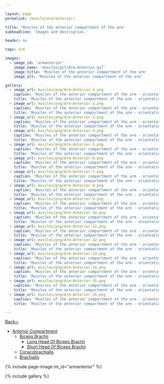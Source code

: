 ```yaml
---

layout: page
permalink: /muscle/arm/anterior/

title: 'Muscles of the anterior compartment of the arm'
subheadline: 'Images and description.'

header: no

tags: arm

images:
  - image_id: 'armanterior'
    image_name: 'muscles/gif/Arm-Anterior.gif'
    image_title: 'Muscles of the anterior compartment of the arm'
    image_alt: 'Muscles of the anterior compartment of the arm' 

gallery:
  - image_url: muscles/png/Arm-Anterior-1.png
    caption: 'Muscles of the anterior compartment of the arm - orientation 1'
    title: 'Muscles of the anterior compartment of the arm - orientation 1'
  - image_url: muscles/png/Arm-Anterior-2.png
    caption: 'Muscles of the anterior compartment of the arm - orientation 2'
    title: 'Muscles of the anterior compartment of the arm - orientation 2'
  - image_url: muscles/png/Arm-Anterior-3.png
    caption: 'Muscles of the anterior compartment of the arm - orientation 3'
    title: 'Muscles of the anterior compartment of the arm - orientation 3'
  - image_url: muscles/png/Arm-Anterior-4.png
    caption: 'Muscles of the anterior compartment of the arm - orientation 4'
    title: 'Muscles of the anterior compartment of the arm - orientation 4'
  - image_url: muscles/png/Arm-Anterior-5.png
    caption: 'Muscles of the anterior compartment of the arm - orientation 5'
    title: 'Muscles of the anterior compartment of the arm - orientation 5'
  - image_url: muscles/png/Arm-Anterior-6.png
    caption: 'Muscles of the anterior compartment of the arm - orientation 6'
    title: 'Muscles of the anterior compartment of the arm - orientation 6'
  - image_url: muscles/png/Arm-Anterior-7.png
    caption: 'Muscles of the anterior compartment of the arm - orientation 7'
    title: 'Muscles of the anterior compartment of the arm - orientation 7'
  - image_url: muscles/png/Arm-Anterior-8.png
    caption: 'Muscles of the anterior compartment of the arm - orientation 8'
    title: 'Muscles of the anterior compartment of the arm - orientation 8'
  - image_url: muscles/png/Arm-Anterior-9.png
    caption: 'Muscles of the anterior compartment of the arm - orientation 9'
    title: 'Muscles of the anterior compartment of the arm - orientation 9'
  - image_url: muscles/png/Arm-Anterior-10.png
    caption: 'Muscles of the anterior compartment of the arm - orientation 10'
    title: 'Muscles of the anterior compartment of the arm - orientation 10'
  - image_url: muscles/png/Arm-Anterior-11.png
    caption: 'Muscles of the anterior compartment of the arm - orientation 11'
    title: 'Muscles of the anterior compartment of the arm - orientation 11'
  - image_url: muscles/png/Arm-Anterior-12.png
    caption: 'Muscles of the anterior compartment of the arm - orientation 12'
    title: 'Muscles of the anterior compartment of the arm - orientation 12'
  - image_url: muscles/png/Arm-Anterior-13.png
    caption: 'Muscles of the anterior compartment of the arm - orientation 13'
    title: 'Muscles of the anterior compartment of the arm - orientation 13'
  - image_url: muscles/png/Arm-Anterior-14.png
    caption: 'Muscles of the anterior compartment of the arm - orientation 14'
    title: 'Muscles of the anterior compartment of the arm - orientation 14'
  - image_url: muscles/png/Arm-Anterior-15.png
    caption: 'Muscles of the anterior compartment of the arm - orientation 15'
    title: 'Muscles of the anterior compartment of the arm - orientation 15'
  - image_url: muscles/png/Arm-Anterior-16.png
    caption: 'Muscles of the anterior compartment of the arm - orientation 16'
    title: 'Muscles of the anterior compartment of the arm - orientation 16'

---
```


[Back››](/muscle/arm/)

- [Anterior Compartment](/muscle/arm/anterior/)
  - [Biceps Brachii](/muscle/arm/bicepsbrachii/)
    - [Long Head Of Biceps Brachii](/muscle/arm/longbicepsbrachii/)
    - [Short Head Of Biceps Brachii](/muscle/arm/shortbicepsbrachii/)
  - [Coracobrachialis](/muscle/arm/coracobrachialis/)
  - [Brachialis](/muscle/arm/brachialis/)

{% include page-image im_id="armanterior" %}

{% include gallery %}
